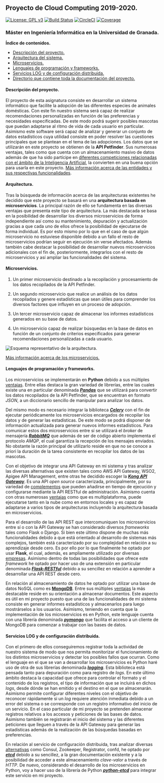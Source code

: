 ## Proyecto de Cloud Computing 2019-2020.

[![License: GPL v3](https://img.shields.io/badge/License-GPLv3-blue.svg)](https://www.gnu.org/licenses/gpl-3.0)
[![Build Status](https://travis-ci.org/lidiasm/ProyectoCC.svg?branch=master)](https://travis-ci.org/lidiasm/ProyectoCC/)
[![CircleCI](https://circleci.com/gh/lidiasm/ProyectoCC/tree/master.svg?style=svg)](https://circleci.com/gh/lidiasm/ProyectoCC/tree/master)
[![Coverage](https://codecov.io/gh/lidiasm/ProyectoCC/branch/master/graphs/badge.svg)](https://codecov.io/gh/lidiasm/ProyectoCC)

### Máster en Ingeniería Informática en la Universidad de Granada.

**Índice de contenidos.**
- [Descripción del proyecto.](#id1)
- [Arquitectura del sistema.](#id2)
- [Microservicios.](#id3)
- [Lenguajes de programación y frameworks.](#id4)
- [Servicios LOG y de configuración distribuida.](#id5)
- [Directorio que contiene toda la documentación del proyecto.](https://github.com/lidiasm/ProyectoCC/tree/master/docs)

#### Descripción del proyecto. <a name="id1"></a>

El proyecto de esta asignatura consiste en desarrollar un sistema informático que facilite la adopción de las diferentes especies de animales domésticas. Con este fin nuestro sistema será capaz de realizar recomendaciones personalizadas en función de las preferencias y necesidades especificadas. De este modo podrá sugerir posibles mascotas que puedan adaptarse al ritmo de vida de cada usuario en particular. Asimismo este software será capaz de analizar y generar un conjunto de datos estadísticos cuya utilidad consiste en poder resolver las cuestiones principales que se plantean en el tema de las adopciones. 
Los datos que se utilizarán en este proyecto se obtienen de la **API Petfinder**. Sus numerosas ventajas, tales como que cuenta con un almacenamiento masivo de datos además de que ha sido partícipe en [diferentes competiciones relacionadas con el ámbito de la Inteligencia Artificial](https://www.linkedin.com/pulse/kaggle-competition-multi-class-classification-image-alexandra), la convierten en una buena opción para usarla en este proyecto.
[Más información acerca de las entidades y sus respectivas funcionalidades](https://github.com/lidiasm/ProyectoCC/blob/master/docs/entidades.md).

#### Arquitectura. <a name="id2"></a>

Tras la búsqueda de información acerca de las arquitecturas existentes he decidido que este proyecto se basará en una **arquitectura basada en microservicios**. La principal razón de ello se fundamenta en las diversas ventajas que presenta este tipo de arquitectura. La más destacada se basa en la posibilidad de desarrollar los diversos microservicios de forma independiente así como su mantenimiento, depuración y actualización gracias a que cada uno de ellos ofrece la posibilidad de ejecutarse de forma individual. Es por esto mismo por lo que en el caso de que algún microservicio no estuviese disponible debido a un fallo el resto de microservicios podrían seguir en ejecución sin verse afectados. Además también cabe destacar la posibilidad de desarrollar nuevos microservicios adicionales con el fin de, posteriormente, integrarlos con el resto de microservicios y así ampliar las funcionalidades del sistema.

#### Microservicios. <a name="id3"></a>

1.  Un primer microservicio destinado a la recopilación y procesamiento de los datos recopilados de la API Petfinder.

2. Un segundo microservicio que realice un análisis de los datos recopilados y genere estadísticas que sean útiles para comprender los diversos factores que influyen en un proceso de adopción.

3. Un tercer microservicio capaz de almacenar los informes estadísticos generados en su base de datos.

4. Un microservicio capaz de realizar búsquedas en la base de datos en función de un conjunto de criterios especificados para generar recomendaciones personalizadas a cada usuario.

![Esquema representativo de la arquitectura.](https://github.com/lidiasm/ProyectoCC/blob/master/docs/imgs/Comunicacion%20microservicios.png)

[Más información acerca de los microservicios.](https://github.com/lidiasm/ProyectoCC/blob/master/docs/ampliacion_microservicios.md)

#### Lenguajes de programación y frameworks. <a name="id4"></a>

Los microservicios se implementarán en **Python** debido a sus múltiples [ventajas](https://www.invensis.net/blog/it/benefits-of-python-over-other-programming-languages/). Entre ellas destaca la gran variedad de librerías, entre las cuales existe una en particular denominada [***Pandas***](https://pandas.pydata.org/) que se utilizará para convertir los datos recopilados de la API Petfinder, que se encuentran en formato *JSON*, a un diccionario sencillo de manipular para analizar los datos.

Del mismo modo es necesario integrar la biblioteca [***Celery***](http://www.celeryproject.org/) con el fin de ejecutar periódicamente los microservicios encargados de recopilar los datos y de generar las estadísticas. De este modo se podrá disponer de información actualizada para generar nuevos informes estadísticos. Para comunicar estos dos microservicios entre sí se utilizará el *broker* de mensajería [***RabbitMQ***](https://www.rabbitmq.com/) que además de ser de código abierto implementa el protocolo *AMQP*, el cual garantiza la recepción de los mensajes enviados. No obstante la razón principal de utilizarlo reside en que no se conoce a priori la duración de la tarea consistente en recopilar los datos de las mascotas. 

Con el objetivo de integrar una API Gateway en mi sistema y tras analizar las diversas alternativas que existen tales como AWS API Gateway, WSO2, Apigee API Management, entre otras he decidido escoger la [***Kong API Gateway***](https://konghq.com/solutions/gateway/). Es una API *open source* caracterizada, principalmente, por su variedad de [complementos](https://luarocks.org/search?q=kong) que pueden añadirse en tiempo de ejecución y configurarse mediante la API RESTful de administración. Asimismo cuenta con otras numerosas [ventajas](https://www.itdo.com/blog/kong-como-alternativa-open-source-de-api-gateway/) como que es multiplataforma, puede ejecutarse tanto en la nube como en entornos locales y es capaz de adaptarse a varios tipos de arquitecturas incluyendo la arquitectura basada en microservicios.

Para el desarrollo de las API REST que intercomuniquen los microservicios entre sí o con la API Gateway se han considerado diversos *frameworks* tales como Flask o Django. Si bien este último dispone de muchas más funcionalidades debido a que está orientado al desarrollo de sistemas más complejos, también está caracterizado por su complejidad en relación a su aprendizaje desde cero. Es por ello por lo que finalmente he optado por usar **Flask**, el cual, además, es ampliamente utilizado por diversas [empresas](https://github.com/rochacbruno/flask-powered). Asimismo dentro de todas las posibilidades que ofrece este *framework* he optado por hacer uso de una extensión en particular denominada [***Flask-RESTful***](https://flask-restful.readthedocs.io/en/latest/) debido a su sencillez en relación a aprender a desarrollar una API REST desde cero.

En relación al almacenamiento de datos he optado por utilizar una base de datos NoSQL como es **[MongoDB](https://dzone.com/articles/comparing-mongodb-amp-mysql)**. Entre sus múltiples [ventajas](https://www.oodlestechnologies.com/blogs/Advantages-and-Disadvantages-of-MongoDB/) la más destacable reside en su orientación a almacenar documentos. Este aspecto es útil en mi proyecto puesto que una de las funcionalidades de mi sistema consiste en generar informes estadísticos y almacenarlos para luego mostrárselos a los usuarios. Asimismo, teniendo en cuenta que la implementación de los microservicios es en Python, este lenguaje cuenta con una librería denominada [***pymongo***](https://api.mongodb.com/python/current/) que facilita el acceso a un cliente de MongoDB para comenzar a trabajar con las bases de datos. 

#### Servicios LOG y de configuración distribuida. <a name="id4"></a>

Con el primero de ellos conseguiremos registrar toda la actividad de nuestro sistema de modo que nos permita monitorizar el funcionamiento de los distintos microservicios y detectar los posibles fallos que ocurran. Como el lenguaje en el que se van a desarrollar los microservicios es Python haré uso de otra de sus librerías denominada [***logging***](https://www.ionos.es/digitalguide/paginas-web/desarrollo-web/logging-de-python/). Esta biblioteca está pensada tanto para depuración como para registro de *logs*. En este último ámbito destaca la capacidad que ofrece para controlar el formato y el contenido de los registros, el tipo de información que se incluirá en dichos *logs*, desde dónde se han emitido y el destino en el que se almacenarán. Asimismo permite configurar diferentes niveles con el objetivo de reconocer rápidamente si un *log* requiere atención inmediata debido a un error del sistema o se corresponde con un registro informativo del inicio de un servicio. En el caso particular de mi proyecto se pretenden almacenar registros relativos a los accesos y peticiones de las bases de datos. Asimismo también se registrarán el inicio del sistema y las diferentes peticiones que lleguen a través de la API Gateway para generar las estadísticas además de la realización de las búsquedas basadas en preferencias.

En relación al servicio de configuración distribuida, tras analizar diversas [alternativas](https://technologyconversations.com/2015/09/08/service-discovery-zookeeper-vs-etcd-vs-consul/) como Consul, Zookeeper, Registrator, confd, he optado por [***etcd***](https://etcd.io/) debido a su sencillez, a la gran documentación existente y a la posibilidad de acceder a este almacenamiento *clave-valor* a través de *HTTP*.
De nuevo, considerando el desarrollo de los microservicios en Python, voy a hacer uso de la librería de Python [***python-etcd***](https://pypi.org/project/python-etcd/) para integrar este servicio en mi proyecto.